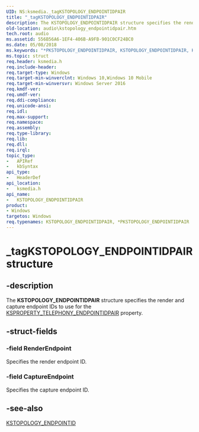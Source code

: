 ```yaml
---
UID: NS:ksmedia._tagKSTOPOLOGY_ENDPOINTIDPAIR
title: "_tagKSTOPOLOGY_ENDPOINTIDPAIR"
description: The KSTOPOLOGY_ENDPOINTIDPAIR structure specifies the render and capture endpoint IDs to use for the KSPROPERTY_TELEPHONY_ENDPOINTIDPAIR property.
old-location: audio\kstopology_endpointidpair.htm
tech.root: audio
ms.assetid: 556B56A6-1EF4-406B-A9FB-901C0CF24BC0
ms.date: 05/08/2018
ms.keywords: "*PKSTOPOLOGY_ENDPOINTIDPAIR, KSTOPOLOGY_ENDPOINTIDPAIR, KSTOPOLOGY_ENDPOINTIDPAIR structure [Audio Devices], PKSTOPOLOGY_ENDPOINTIDPAIR, PKSTOPOLOGY_ENDPOINTIDPAIR structure pointer [Audio Devices], _tagKSTOPOLOGY_ENDPOINTIDPAIR, audio.kstopology_endpointidpair, ksmedia/KSTOPOLOGY_ENDPOINTIDPAIR, ksmedia/PKSTOPOLOGY_ENDPOINTIDPAIR"
ms.topic: struct
req.header: ksmedia.h
req.include-header: 
req.target-type: Windows
req.target-min-winverclnt: Windows 10,Windows 10 Mobile
req.target-min-winversvr: Windows Server 2016
req.kmdf-ver: 
req.umdf-ver: 
req.ddi-compliance: 
req.unicode-ansi: 
req.idl: 
req.max-support: 
req.namespace: 
req.assembly: 
req.type-library: 
req.lib: 
req.dll: 
req.irql: 
topic_type:
-	APIRef
-	kbSyntax
api_type:
-	HeaderDef
api_location:
-	ksmedia.h
api_name:
-	KSTOPOLOGY_ENDPOINTIDPAIR
product:
- Windows
targetos: Windows
req.typenames: KSTOPOLOGY_ENDPOINTIDPAIR, *PKSTOPOLOGY_ENDPOINTIDPAIR
---
```


# _tagKSTOPOLOGY_ENDPOINTIDPAIR structure


## -description


The <b>KSTOPOLOGY_ENDPOINTIDPAIR</b> structure specifies the render and capture endpoint IDs to use for the <a href="https://msdn.microsoft.com/library/windows/hardware/mt169874">KSPROPERTY_TELEPHONY_ENDPOINTIDPAIR</a> property.


## -struct-fields




### -field RenderEndpoint

Specifies the render endpoint ID.


### -field CaptureEndpoint

Specifies the capture endpoint ID. 


## -see-also




<a href="https://msdn.microsoft.com/library/windows/hardware/mt169886">KSTOPOLOGY_ENDPOINTID</a>
 

 

